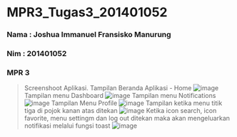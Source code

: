 # MPR3_Tugas3_201401052
### Nama  : Joshua Immanuel Fransisko Manurung
### Nim   : 201401052
### MPR 3

> Screenshoot Aplikasi.
> Tampilan Beranda Aplikasi - Home
> ![image](https://user-images.githubusercontent.com/85721003/197379559-490f41a4-e355-4455-8edc-420fc2d15469.png)
> Tampilan menu Dashboard
> ![image](https://user-images.githubusercontent.com/85721003/197379578-20a62222-52dd-47e4-96e4-b0d892b537da.png)
> Tampilan menu Notifications
> ![image](https://user-images.githubusercontent.com/85721003/197379593-b375185f-b35c-4cbb-8328-2866d1855530.png)
> Tampilan Menu Profile
> ![image](https://user-images.githubusercontent.com/85721003/197379607-f75f700c-a91f-4d59-8673-6342431099c3.png)
> Tampilan ketika menu titik tiga di pojok kanan atas ditekan
> ![image](https://user-images.githubusercontent.com/85721003/197379638-3189c623-5e25-4226-a658-7b2bf2e333a5.png)
> Ketika icon search, icon favorite, menu settingm dan log out ditekan maka akan mengeluarkan notifikasi melalui fungsi toast
> ![image](https://user-images.githubusercontent.com/85721003/197379681-072aab8d-7108-4737-91d9-3291f5398420.png)
